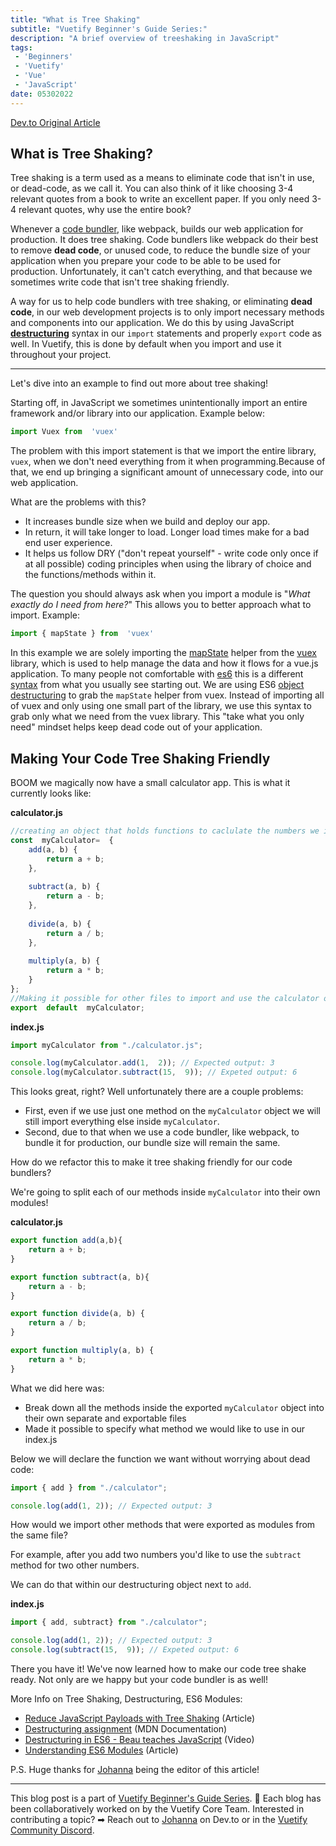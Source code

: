 ```yaml
---
title: "What is Tree Shaking"
subtitle: "Vuetify Beginner's Guide Series:"
description: "A brief overview of treeshaking in JavaScript"
tags: 
 - 'Beginners'
 - 'Vuetify'
 - 'Vue'
 - 'JavaScript'
date: 05302022
---
```


<a href="https://dev.to/bboyakers/what-is-tree-shaking-1ojb" target="_blank" class="text-blue-600 hover:underline visited:text-purple-600">Dev.to Original Article</a>

## What is Tree Shaking?

Tree shaking is a term used as a means to eliminate code that isn't in use, or dead-code, as we call it. You can also think of it like choosing 3-4 relevant quotes from a book to write an excellent paper. If you only need 3-4 relevant quotes, why use the entire book?

Whenever a [code bundler](https://dev.to/tanhauhau/what-is-module-bundler-and-how-does-it-work-3gp2), like webpack, builds our web application for production. It does tree shaking. Code bundlers like webpack do their best to remove **dead code**, or unused code, to reduce the bundle size of your application when you prepare your code to be able to be used for production. Unfortunately, it can't catch everything, and that because we sometimes write code that isn't tree shaking friendly.

A way for us to help code bundlers with tree shaking, or eliminating **dead code**, in our web development projects is to only import necessary methods and components into our application. We do this by using JavaScript [**destructuring**](https://developer.mozilla.org/en-US/docs/Web/JavaScript/Reference/Operators/Destructuring_assignment) syntax in our `import` statements and properly `export` code as well. In Vuetify, this is done by default when you import and use it throughout your project. 

---

Let's dive into an example to find out more about tree shaking!

Starting off, in JavaScript we sometimes unintentionally import an entire framework and/or library into our application. Example below:

```js
import Vuex from  'vuex'
``` 
The problem with this import statement is that we import the entire library, `vuex`, when we don't need everything from it when programming.Because of that, we end up bringing a significant amount of unnecessary code, into our web application. 

What are the problems with this?
- It increases bundle size when we build and deploy our app.
- In return, it will take longer to load. Longer load times make for a bad end user experience.
- It helps us follow DRY ("don't repeat yourself" - write code only once if at all possible) coding principles when using the library of choice and the functions/methods within it.

The question you should always ask when you import a module is "*What exactly do I need from here?*" This allows you to better approach what to import. Example:

```js
import { mapState } from  'vuex'
```
In this example we are solely importing the [mapState](https://vuex.vuejs.org/guide/state.html#the-mapstate-helper) helper from the [vuex](https://vuex.vuejs.org/) library, which is used to help manage the data and how it flows for a vue.js application. To many people not comfortable with [es6](https://github.com/lukehoban/es6features) this is a different [syntax](https://developer.mozilla.org/en-US/docs/Glossary/Syntax) from what you usually see starting out. We are using ES6 [object destructuring](https://developer.mozilla.org/en-US/docs/Web/JavaScript/Reference/Operators/Destructuring_assignment#Object_destructuring) to grab the `mapState` helper from vuex. Instead of importing all of vuex and only using one small part of the library, we use this syntax to grab only what we need from the vuex library. This "take what you only need" mindset helps keep dead code out of your application.

## Making Your Code Tree Shaking Friendly

BOOM we magically now have a small calculator app. This is what it currently looks like:

**calculator.js**

```js
//creating an object that holds functions to caclulate the numbers we input
const  myCalculator=  {
	add(a, b) {
		return a + b;
	},
	
	subtract(a, b) {
		return a - b;
	},
	
	divide(a, b) {
		return a / b;
	},
	
	multiply(a, b) {
		return a * b;
	}
};
//Making it possible for other files to import and use the calculator object
export  default  myCalculator;
```
**index.js**

```js
import myCalculator from "./calculator.js";

console.log(myCalculator.add(1,  2)); // Expected output: 3
console.log(myCalculator.subtract(15,  9)); // Expeted output: 6
```

This looks great, right? Well unfortunately there are a couple problems:

- First, even if we use just one method on the `myCalculator` object we will still import everything else inside `myCalculator`.
- Second, due to that when we use a code bundler, like webpack, to bundle it for production, our bundle size will remain the same.

How do we refactor this to make it tree shaking friendly for our code bundlers? 

We're going to split each of our methods inside `myCalculator` into their own modules!

**calculator.js**

```js
export function add(a,b){
	return a + b;
}

export function subtract(a, b){
	return a - b;
}

export function divide(a, b) {
	return a / b;
}

export function multiply(a, b) {
	return a * b;
}
```

What we did here was:
- Break down all the methods inside the exported `myCalculator` object into their own separate and exportable files
- Made it possible to specify what method we would like to use in our index.js

Below we will declare the function we want without worrying about dead code:

```js
import { add } from "./calculator";

console.log(add(1, 2)); // Expected output: 3
```
How would we import other methods that were exported as modules from the same file? 

For example, after you add two numbers you'd like to use the `subtract` method for two other numbers. 

We can do that within our destructuring object next to `add`.

**index.js**

```js
import { add, subtract} from "./calculator";

console.log(add(1, 2)); // Expected output: 3
console.log(subtract(15,  9)); // Expeted output: 6
```

There you have it! We've now learned how to make our code tree shake ready. Not only are we happy but your code bundler is as well!

More Info on Tree Shaking, Destructuring, ES6 Modules:

- [Reduce JavaScript Payloads with Tree Shaking](https://developers.google.com/web/fundamentals/performance/optimizing-javascript/tree-shaking) (Article)
- [Destructuring assignment](https://developer.mozilla.org/en-US/docs/Web/JavaScript/Reference/Operators/Destructuring_assignment) (MDN Documentation)
- [Destructuring in ES6 - Beau teaches JavaScript](https://www.youtube.com/watch?v=-vR3a11Wzt0) (Video)
- [Understanding ES6 Modules](https://www.sitepoint.com/understanding-es6-modules/) (Article)

P.S. Huge thanks for [Johanna](https://dev.to/johannarlee) being the editor of this article!

---

This blog post is a part of [Vuetify Beginner's Guide Series](https://vuetifyjs.com/en/introduction/guide/). 🐣 Each blog has been collaboratively worked on by the Vuetify Core Team. Interested in contributing a topic? ➡ Reach out to [Johanna](https://dev.to/johannarlee) on Dev.to or in the [Vuetify Community Discord](https://discord.com/invite/s93b7Fv).